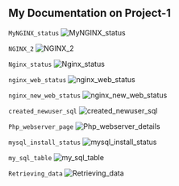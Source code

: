 ## My Documentation on Project-1
`MyNGINX_status`
![MyNGINX_status](./images_2/Nginx_status.png)

`NGINX_2`
![NGINX_2](./images_2/Nginx_2.png)

`Nginx_status`
![Nginx_status](./images_2/Nginx_status.png)

`nginx_web_status`
![nginx_web_status](./images_2/nginx_web_status.png)

`nginx_new_web_status`
![nginx_new_web_status](./images_2/nginx_new_web_status.png)

`created_newuser_sql`
![created_newuser_sql](./images_2/created_newuser_sql.png)

`Php_webserver_page`
![Php_webserver_details](./images_2/Php_webserver_details.png)

`mysql_install_status`
![mysql_install_status](./images_2/mysql_install_status.png)

`my_sql_table`
![my_sql_table](./images_2/my_sql_table.png)

`Retrieving_data`
![Retrieving_data](./images_2/Retrieving_data.png)